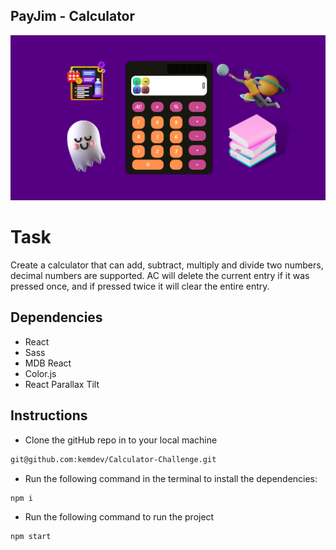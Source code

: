 
## PayJim - Calculator

![calcImage](./calcImage.png)

# Task
Create a calculator that can add, subtract, multiply and divide two numbers, decimal numbers are supported.
AC will delete the current entry if it was pressed once, and if pressed twice it will clear the entire entry.

## Dependencies
- React
- Sass
- MDB React
- Color.js
- React Parallax Tilt



## Instructions

- Clone the gitHub repo in to your local machine
```bash
git@github.com:kemdev/Calculator-Challenge.git
```
- Run the following command in the terminal to install the dependencies:
```bash
npm i
```

- Run the following command to run the project
```bash
npm start
```
